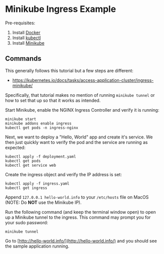 # Minikube Ingress Example

Pre-requisites:

1. Install [Docker](https://www.docker.com/)
2. Install [kubectl](https://kubernetes.io/docs/tasks/tools/#kubectl)
2. Install [Minikube](https://minikube.sigs.k8s.io/docs/start/)

## Commands

This generally follows this tutorial but a few steps are different:

- https://kubernetes.io/docs/tasks/access-application-cluster/ingress-minikube/

Specifically, that tutorial makes no mention of running `minikube tunnel` or how to set that up so that it works as intended.

Start Minikube, enable the NGINX Ingress Controller and verify it is running:
```
minikube start
minikube addons enable ingress
kubectl get pods -n ingress-nginx
```

Next, we want to deploy a "Hello, World" app and create it's service. We then just quickly want to verify the pod and the service are running as expected:

```
kubectl apply -f deployment.yaml
kubectl get pods
kubectl get service web
```

Create the ingress object and verify the IP address is set:

```
kubectl apply -f ingress.yaml
kubectl get ingress
```

Append `127.0.0.1 hello-world.info` to your `/etc/hosts` file on MacOS (NOTE: Do **NOT** use the Minikube IP).

Run the following command (and keep the terminal window open) to open up a Minikube tunnel to the ingress. This command may prompt you for your sudo password:

```
minikube tunnel
```

Go to [http://hello-world.info/](http://hello-world.info/) and you should see the sample application running.